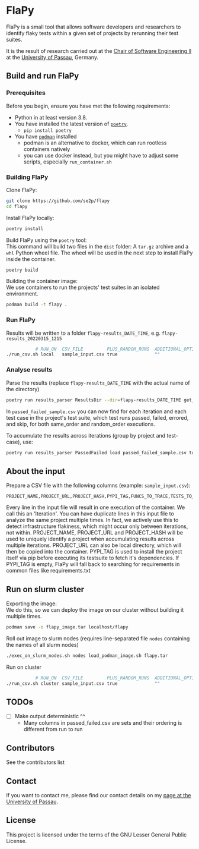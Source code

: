 # FlaPy

FlaPy is a small tool that allows software developers and researchers to identify flaky tests within a given set of projects by rerunning their test suites.

It is the result of research carried out at the
[Chair of Software Engineering II](https://www.fim.uni-passau.de/lehrstuhl-fuer-software-engineering-ii/)
at the [University of Passau](https://www.uni-passau.de), Germany.


## Build and run FlaPy


### Prerequisites

Before you begin, ensure you have met the following requirements:
- Python in at least version 3.8.
- You have installed the latest version of [`poetry`](https://python-poetry.org).
    - `pip install poetry`
- You have [`podman`](https://podman.io/) installed
    - podman is an alternative to docker, which can run rootless containers natively
    - you can use docker instead, but you might have to adjust some scripts, especially `run_container.sh`


### Building FlaPy

Clone FlaPy:

```bash
git clone https://github.com/se2p/flapy
cd flapy
```


Install FlaPy locally:

```bash
poetry install
```


Build FlaPy using the `poetry` tool:  
This command will build two files in the `dist` folder: A `tar.gz` archive and a `whl` Python wheel file.
The wheel will be used in the next step to install FlaPy inside the container.

```bash
poetry build
```


Building the container image:  
We use containers to run the projects' test suites in an isolated environment.

```bash
podman build -t flapy .
```


### Run FlaPy

Results will be written to a folder `flapy-results_DATE_TIME`, e.g. `flapy-results_20220315_1215`
```bash
           # RUN_ON  CSV_FILE         PLUS_RANDOM_RUNS  ADDITIONAL_OPTIONS
./run_csv.sh local   sample_input.csv true              ""
```


### Analyse results


Parse the results (replace `flapy-results_DATE_TIME` with the actual name of the directory)
```bash
poetry run results_parser ResultsDir --dir=flapy-results_DATE_TIME get_passed_failed to_csv --index=False > passed_failed_sample.csv
```
In `passed_failed_sample.csv` you can now find for each iteration and each test case in the project's test suite, which test runs passed, failed, errored, and skip, for both same_order and random_order executions.

To accumulate the results across iterations (group by project and test-case), use:
```bash
poetry run results_parser PassedFailed load passed_failed_sample.csv to_test_overview to_csv --index=False > test_overview_sample.csv
```


## About the input

Prepare a CSV file with the following columns (example: `sample_input.csv`):
```
PROJECT_NAME,PROJECT_URL,PROJECT_HASH,PYPI_TAG,FUNCS_TO_TRACE,TESTS_TO_BE_RUN,NUM_RUNS
```

Every line in the input file will result in one execution of the container. We call this an 'Iteration'.
You can have duplicate lines in this input file to analyze the same project multiple times.
In fact, we actively use this to detect infrastructure flakiness, which might occur only between iterations, not within.
PROJECT_NAME, PROJECT_URL and PROJECT_HASH will be used to uniquely identify a project when accumulating results across multiple iterations.
PROJECT_URL can also be local directory, which will then be copied into the container.
PYPI_TAG is used to install the project itself via pip before executing its testsuite to fetch it's dependencies.
If PYPI_TAG is empty, FlaPy will fall back to searching for requirements in common files like requirements.txt


## Run on slurm cluster

Exporting the image:  
We do this, so we can deploy the image on our cluster without building it multiple times.

```bash
podman save -o flapy_image.tar localhost/flapy
```

Roll out image to slurm nodes (requires line-separated file `nodes` containing the names of all slurm nodes)
```bash
./exec_on_slurm_nodes.sh nodes load_podman_image.sh flapy.tar
```

Run on cluster
```bash
           # RUN_ON  CSV_FILE         PLUS_RANDOM_RUNS  ADDITIONAL_OPTIONS
./run_csv.sh cluster sample_input.csv true              ""
```


## TODOs

- [ ] Make output deterministic ^^
    * Many columns in passed_failed.csv are sets and their ordering is different from run to run


## Contributors

See the contributors list

## Contact

If you want to contact me, please find our contact details on my
[page at the University of Passau](https://www.fim.uni-passau.de/lehrstuhl-fuer-software-engineering-ii/lehrstuhlteam/).

## License

This project is licensed under the terms of the GNU Lesser General Public License.

